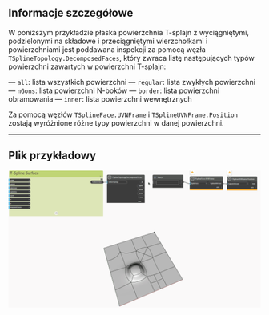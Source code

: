 <!--- Autodesk.DesignScript.Geometry.TSpline.TSplineTopology.DecomposedFaces --->
<!--- VIA3XNZWZWW3XHWL222NGHWM22VLSA4QXMZCPWZ6JO6G3P7H2WGA --->
## Informacje szczegółowe
W poniższym przykładzie płaska powierzchnia T-splajn z wyciągniętymi, podzielonymi na składowe i przeciągniętymi wierzchołkami i powierzchniami jest poddawana inspekcji za pomocą węzła `TSplineTopology.DecomposedFaces`, który zwraca listę następujących typów powierzchni zawartych w powierzchni T-splajn:

— `all`: lista wszystkich powierzchni
— `regular`: lista zwykłych powierzchni
— `nGons`: lista powierzchni N-boków
— `border`: lista powierzchni obramowania
— `inner`: lista powierzchni wewnętrznych

Za pomocą węzłów `TSplineFace.UVNFrame` i `TSplineUVNFrame.Position` zostają wyróżnione różne typy powierzchni w danej powierzchni.
___
## Plik przykładowy

![TSplineTopology.DecomposedFaces](./VIA3XNZWZWW3XHWL222NGHWM22VLSA4QXMZCPWZ6JO6G3P7H2WGA_img.gif)
